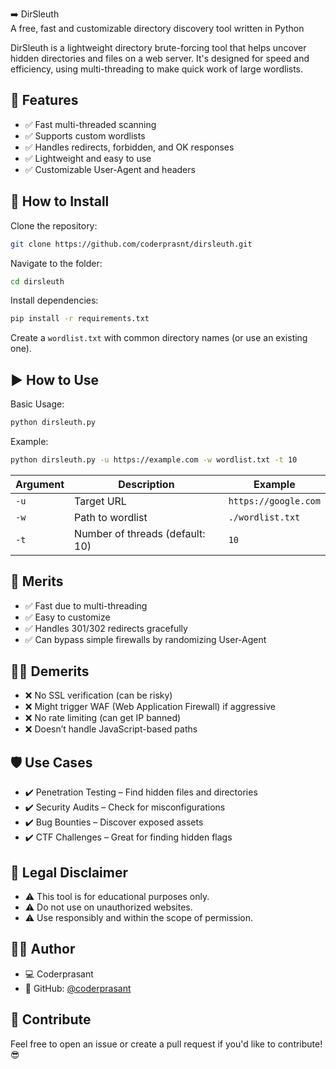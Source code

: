 ➡️  DirSleuth<br>
A free, fast and customizable directory discovery tool written in Python

DirSleuth is a lightweight directory brute-forcing tool that helps uncover hidden directories and files on a web server. It's designed for speed and efficiency, using multi-threading to make quick work of large wordlists.

## 🚀 Features
- ✅ Fast multi-threaded scanning
- ✅ Supports custom wordlists
- ✅ Handles redirects, forbidden, and OK responses
- ✅ Lightweight and easy to use
- ✅ Customizable User-Agent and headers

## 🔧 How to Install

Clone the repository:
```bash
git clone https://github.com/coderprasnt/dirsleuth.git
```

Navigate to the folder:
```bash
cd dirsleuth
```

Install dependencies:
```bash
pip install -r requirements.txt
```

Create a `wordlist.txt` with common directory names (or use an existing one).

## ▶️ How to Use

Basic Usage:
```bash
python dirsleuth.py
```

Example:
```bash
python dirsleuth.py -u https://example.com -w wordlist.txt -t 10
```

| Argument | Description | Example |
| -------- | ----------- | ------- |
| `-u`      | Target URL   | `https://google.com` |
| `-w`      | Path to wordlist | `./wordlist.txt` |
| `-t`      | Number of threads (default: 10) | `10` |

## 💪 Merits
- ✅ Fast due to multi-threading
- ✅ Easy to customize
- ✅ Handles 301/302 redirects gracefully
- ✅ Can bypass simple firewalls by randomizing User-Agent

## 🤦‍♂️ Demerits
- ❌ No SSL verification (can be risky)
- ❌ Might trigger WAF (Web Application Firewall) if aggressive
- ❌ No rate limiting (can get IP banned)
- ❌ Doesn’t handle JavaScript-based paths

## 🛡️ Use Cases
- ✔️ Penetration Testing – Find hidden files and directories
- ✔️ Security Audits – Check for misconfigurations
- ✔️ Bug Bounties – Discover exposed assets
- ✔️ CTF Challenges – Great for finding hidden flags

## 📜 Legal Disclaimer
- ⚠️ This tool is for educational purposes only.
- ⚠️ Do not use on unauthorized websites.
- ⚠️ Use responsibly and within the scope of permission.

## 👨‍💻 Author
- 💻 Coderprasant
- 🔗 GitHub: [@coderprasant](https://github.com/coderprasnt)

## 🌟 Contribute
Feel free to open an issue or create a pull request if you'd like to contribute! 😎
